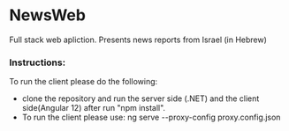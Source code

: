 # NewsWeb
Full stack web apliction. Presents news reports from Israel (in Hebrew)

### Instructions:
To run the client please do the following:
* clone the repository and run the server side (.NET) and the client side(Angular 12) after run "npm install".
* To run the client please use: ng serve --proxy-config proxy.config.json
